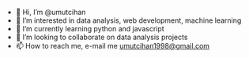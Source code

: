 - 👋 Hi, I’m @umutcihan
- 👀 I’m interested in data analysis, web development, machine learning
- 🌱 I’m currently learning python and javascript
- 💞️ I’m looking to collaborate on data analysis projects
- 📫 How to reach me, e-mail me umutcihan1998@gmail.com

<!---
umutcihan/umutcihan is a ✨ special ✨ repository because its `README.md` (this file) appears on your GitHub profile.
You can click the Preview link to take a look at your changes.
--->
